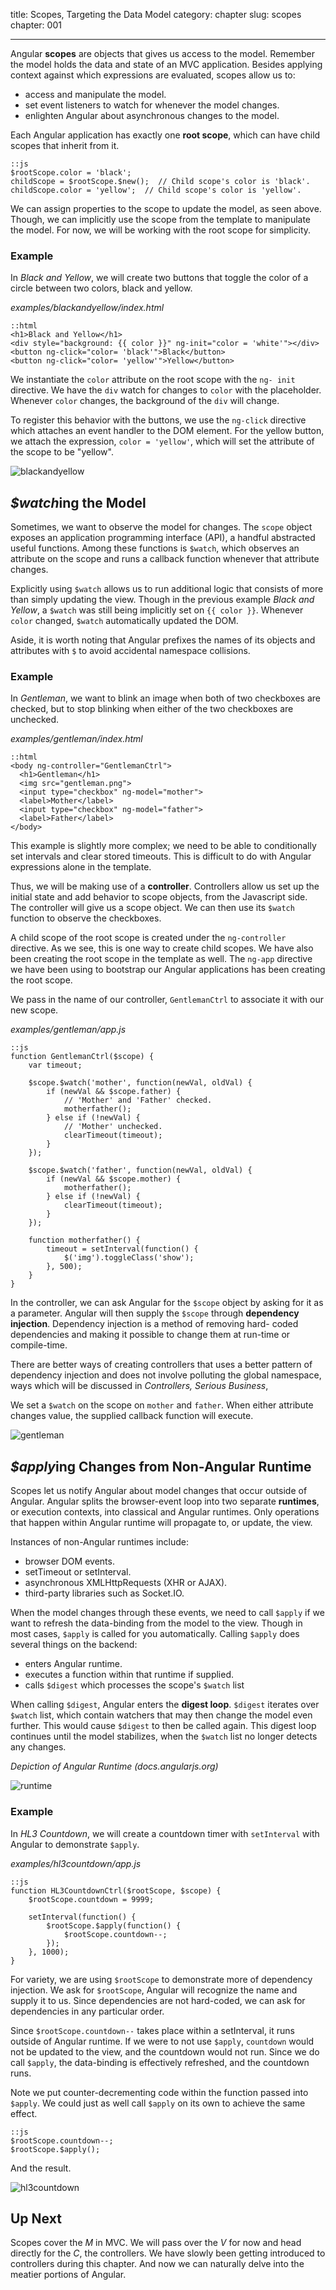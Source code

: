 title: Scopes, Targeting the Data Model
category: chapter
slug: scopes
chapter: 001

---

Angular **scopes** are objects that gives us access to the model. Remember the
model holds the data and state of an MVC application. Besides applying context
against which expressions are evaluated, scopes allow us to:

- access and manipulate the model.
- set event listeners to watch for whenever the model changes.
- enlighten Angular about asynchronous changes to the model.

Each Angular application has exactly one **root scope**, which can have child
scopes that inherit from it.

    ::js
    $rootScope.color = 'black';
    childScope = $rootScope.$new();  // Child scope's color is 'black'.
    childScope.color = 'yellow';  // Child scope's color is 'yellow'.

We can assign properties to the scope to update the model, as seen above.
Though, we can implicitly use the scope from the template to manipulate the
model. For now, we will be working with the root scope for simplicity.

### Example

In *Black and Yellow*, we will create two buttons that toggle the color of a
circle between two colors, black and yellow.

*examples/blackandyellow/index.html*

    ::html
    <h1>Black and Yellow</h1>
    <div style="background: {{ color }}" ng-init="color = 'white'"></div>
    <button ng-click="color= 'black'">Black</button>
    <button ng-click="color= 'yellow'">Yellow</button>

We instantiate the ```color``` attribute on the root scope with the ```ng-
init``` directive. We have the ```div``` watch for changes to ```color``` with
the placeholder. Whenever ```color``` changes, the background of the ```div```
will change.

To register this behavior with the buttons, we use the ```ng-click``` directive
which attaches an event handler to the DOM element. For the yellow button, we
attach the expression, ```color = 'yellow'```, which will set the attribute of
the scope to be "yellow".

![blackandyellow](/img/blackandyellow.png)

## *$watch*ing the Model

Sometimes, we want to observe the model for changes. The ```scope``` object
exposes an application programming interface (API), a handful abstracted useful
functions. Among these functions is ```$watch```, which observes an attribute
on the scope and runs a callback function whenever that attribute changes.

Explicitly using ```$watch``` allows us to run additional logic that consists
of more than simply updating the view. Though in the previous example *Black
and Yellow*, a ```$watch``` was still being implicitly set on ```{{ color
}}```. Whenever ```color``` changed, ```$watch``` automatically updated the
DOM.

Aside, it is worth noting that Angular prefixes the names of its objects and
attributes with ```$``` to avoid accidental namespace collisions.

### Example

In *Gentleman*, we want to blink an image when both of two checkboxes are
checked, but to stop blinking when either of the two checkboxes are unchecked.

*examples/gentleman/index.html*

    ::html
    <body ng-controller="GentlemanCtrl">
      <h1>Gentleman</h1>
      <img src="gentleman.png">
      <input type="checkbox" ng-model="mother">
      <label>Mother</label>
      <input type="checkbox" ng-model="father">
      <label>Father</label>
    </body>

This example is slightly more complex; we need to be able to conditionally set
intervals and clear stored timeouts. This is difficult to do with Angular
expressions alone in the template.

Thus, we will be making use of a **controller**. Controllers allow us set up
the initial state and add behavior to scope objects, from the Javascript side.
The controller will give us a scope object. We can then use its ```$watch```
function to observe the checkboxes.

A child scope of the root scope is created under the ```ng-controller```
directive. As we see, this is one way to create child scopes. We have also been
creating the root scope in the template as well. The ```ng-app``` directive we
have been using to bootstrap our Angular applications has been creating the
root scope.

We pass in the name of our controller, ```GentlemanCtrl``` to associate it with
our new scope.

*examples/gentleman/app.js*

    ::js
    function GentlemanCtrl($scope) {
        var timeout;

        $scope.$watch('mother', function(newVal, oldVal) {
            if (newVal && $scope.father) {
                // 'Mother' and 'Father' checked.
                motherfather();
            } else if (!newVal) {
                // 'Mother' unchecked.
                clearTimeout(timeout);
            }
        });

        $scope.$watch('father', function(newVal, oldVal) {
            if (newVal && $scope.mother) {
                motherfather();
            } else if (!newVal) {
                clearTimeout(timeout);
            }
        });

        function motherfather() {
            timeout = setInterval(function() {
                $('img').toggleClass('show');
            }, 500);
        }
    }

In the controller, we can ask Angular for the ```$scope``` object by asking for
it as a parameter. Angular will then supply the ```$scope``` through
**dependency injection**. Dependency injection is a method of removing hard-
coded dependencies and making it possible to change them at run-time or
compile-time.

There are better ways of creating controllers that uses a better pattern of
dependency injection and does not involve polluting the global namespace, ways
which will be discussed in *Controllers, Serious Business*,

We set a ```$watch``` on the scope on ```mother``` and ```father```. When
either attribute changes value, the supplied callback function will execute.

![gentleman](/img/gentleman.png)

## *$apply*ing Changes from Non-Angular Runtime

Scopes let us notify Angular about model changes that occur outside of Angular.
Angular splits the browser-event loop into two separate **runtimes**, or
execution contexts, into classical and Angular runtimes. Only operations that
happen within Angular runtime will propagate to, or update, the view.

Instances of non-Angular runtimes include:

- browser DOM events.
- setTimeout or setInterval.
- asynchronous XMLHttpRequests (XHR or AJAX).
- third-party libraries such as Socket.IO.

When the model changes through these events, we need to call ```$apply``` if we
want to refresh the data-binding from the model to the view. Though in most
cases, ```$apply``` is called for you automatically. Calling ```$apply``` does
several things on the backend:

- enters Angular runtime.
- executes a function within that runtime if supplied.
- calls ```$digest``` which processes the scope's ```$watch``` list

When calling ```$digest```, Angular enters the **digest loop**. ```$digest```
iterates over ```$watch``` list, which contain watchers that may then change
the model even further. This would cause ```$digest``` to then be called again.
This digest loop continues until the model stabilizes, when the ```$watch```
list no longer detects any changes.

*Depiction of Angular Runtime (docs.angularjs.org)*

![runtime](/img/runtime.png)

### Example

In *HL3 Countdown*, we will create a countdown timer with ```setInterval```
with Angular to demonstrate ```$apply```.

*examples/hl3countdown/app.js*

    ::js
    function HL3CountdownCtrl($rootScope, $scope) {
        $rootScope.countdown = 9999;

        setInterval(function() {
            $rootScope.$apply(function() {
                $rootScope.countdown--;
            });
        }, 1000);
    }

For variety, we are using ```$rootScope``` to demonstrate more of dependency
injection. We ask for ```$rootScope```, Angular will recognize the name and
supply it to us. Since dependencies are not hard-coded, we can ask for
dependencies in any particular order.

Since ```$rootScope.countdown--``` takes place within a setInterval, it runs
outside of Angular runtime. If we were to not use ```$apply```, ```countdown```
would not be updated to the view, and the countdown would not run. Since we do
call ```$apply```, the data-binding is effectively refreshed, and the countdown
runs.

Note we put counter-decrementing code within the function passed into
```$apply```. We could just as well call ```$apply``` on its own to achieve
the same effect.

    ::js
    $rootScope.countdown--;
    $rootScope.$apply();

And the result.

![hl3countdown](/img/hl3countdown.png)

## Up Next

Scopes cover the *M* in MVC. We will pass over the *V* for now and head
directly for the *C*, the controllers. We have slowly been getting introduced
to controllers during this chapter. And now we can naturally delve into the
meatier portions of Angular.

